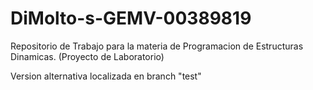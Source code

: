 # DiMolto-s-GEMV-00389819
Repositorio de Trabajo para la materia de Programacion de Estructuras Dinamicas. (Proyecto de Laboratorio)

Version alternativa localizada en branch "test"
